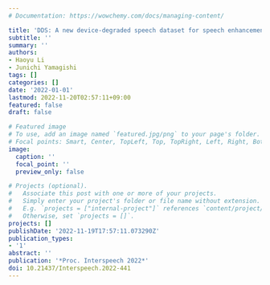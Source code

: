 ```yaml
---
# Documentation: https://wowchemy.com/docs/managing-content/

title: 'DDS: A new device-degraded speech dataset for speech enhancement'
subtitle: ''
summary: ''
authors:
- Haoyu Li
- Junichi Yamagishi
tags: []
categories: []
date: '2022-01-01'
lastmod: 2022-11-20T02:57:11+09:00
featured: false
draft: false

# Featured image
# To use, add an image named `featured.jpg/png` to your page's folder.
# Focal points: Smart, Center, TopLeft, Top, TopRight, Left, Right, BottomLeft, Bottom, BottomRight.
image:
  caption: ''
  focal_point: ''
  preview_only: false

# Projects (optional).
#   Associate this post with one or more of your projects.
#   Simply enter your project's folder or file name without extension.
#   E.g. `projects = ["internal-project"]` references `content/project/deep-learning/index.md`.
#   Otherwise, set `projects = []`.
projects: []
publishDate: '2022-11-19T17:57:11.073290Z'
publication_types:
- '1'
abstract: ''
publication: '*Proc. Interspeech 2022*'
doi: 10.21437/Interspeech.2022-441
---
```

